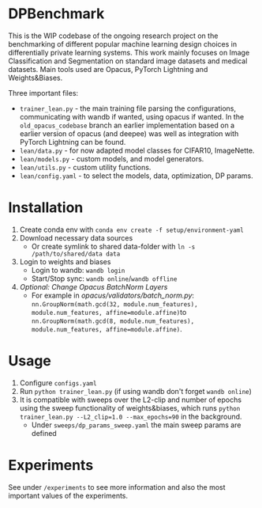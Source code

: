 # DPBenchmark 
This is the WIP codebase of the ongoing research project on the benchmarking of different popular machine learning design choices in differentially private learning systems. This work mainly focuses on Image Classification and Segmentation on standard image datasets and medical datasets. Main tools used are Opacus, PyTorch Lightning and Weights&Biases.

Three important files: 
* `trainer_lean.py` - the main training file parsing the configurations, communicating with wandb if wanted, using opacus if wanted. In the `old_opacus_codebase` branch an earlier implementation based on a earlier version of opacus (and deepee) was well as integration with PyTorch Lightning can be found. 
* `lean/data.py` - for now adapted model classes for CIFAR10, ImageNette.
* `lean/models.py` - custom models, and model generators. 
* `lean/utils.py` - custom utility functions. 
* `lean/config.yaml` - to select the models, data, optimization, DP params.

# Installation 
1. Create conda env with `conda env create -f setup/environment-yaml`
2. Download necessary data sources 
    * Or create symlink to shared data-folder with `ln -s /path/to/shared/data data`
3. Login to weights and biases
    * Login to wandb: `wandb login`
    * Start/Stop sync: `wandb online`/`wandb offline`
4. *Optional: Change Opacus BatchNorm Layers*
    * For example in *opacus/validators/batch_norm.py*: `nn.GroupNorm(math.gcd(32, module.num_features), module.num_features, affine=module.affine)`to `nn.GroupNorm(math.gcd(8, module.num_features), module.num_features, affine=module.affine)`.

# Usage
1. Configure `configs.yaml` 
2. Run `python trainer_lean.py` (if using wandb don't forget `wandb online`)
3. It is compatible with sweeps over the L2-clip and number of epochs using the sweep functionality of weights&biases, which runs `python trainer_lean.py --L2_clip=1.0 --max_epochs=90` in the background. 
    * Under `sweeps/dp_params_sweep.yaml` the main sweep params are defined

# Experiments 
See under `/experiments` to see more information and also the most important values of the experiments.
